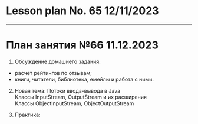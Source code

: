 # Lesson plan No. 65 12/11/2023



___________________________________________

# План занятия №66 11.12.2023

1. Обcуждение домашнего задания: 
- расчет рейтингов по отзывам;
- книги, читатели, библиотека, емейлы и работа с ними. 

2. Новая тема:
Потоки ввода-вывода в Java  <br/>
Классы InputStream, OutputStream и их расширения  <br/>
Классы ObjectInputStream, ObjectOutputStream  <br/>

3. Практика:





